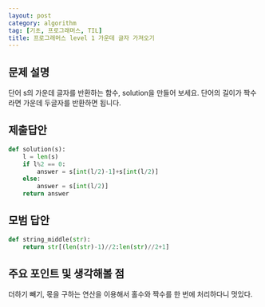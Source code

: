 ```yaml
---
layout: post
category: algorithm
tag: [기초, 프로그래머스, TIL]
title: 프로그래머스 level 1 가운데 글자 가져오기
---
```


## 문제 설명

단어 s의 가운데 글자를 반환하는 함수, solution을 만들어 보세요. 단어의 길이가 짝수라면 가운데 두글자를 반환하면 됩니다.

## 제출답안

```python
def solution(s):
    l = len(s)
    if l%2 == 0:
        answer = s[int(l/2)-1]+s[int(l/2)]
    else:
        answer = s[int(l/2)]
    return answer
```

## 모범 답안

```python
def string_middle(str):
    return str[(len(str)-1)//2:len(str)//2+1]
```

## 주요 포인트 및 생각해볼 점  
더하기 빼기, 몫을 구하는 연산을 이용해서 홀수와 짝수를 한 번에 처리하다니 멋있다.





